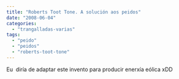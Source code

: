 ```yaml
---
title: "Roberts Toot Tone. A solución aos peidos"
date: "2008-06-04"
categories: 
  - "trangalladas-varias"
tags: 
  - "peido"
  - "peidos"
  - "roberts-toot-tone"
---
```


Eu  diría de adaptar este invento para producir enerxía eólica xDD
